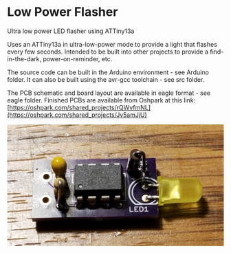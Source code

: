 # Low Power Flasher
Ultra low power LED flasher using ATTiny13a

Uses an ATTiny13a in ultra-low-power mode to provide a light that flashes every few seconds.
Intended to be built into other projects to provide a find-in-the-dark, power-on-reminder, etc.

The source code can be built in the Arduino environment - see Arduino folder.
It can also be built using the avr-gcc toolchain - see src folder.

The PCB schematic and board layout are available in eagle format - see eagle folder.
Finished PCBs are available from Oshpark at this link:  [https://oshpark.com/shared_projects/rQWvfmNL](https://oshpark.com/shared_projects/Jv5amJjU)

![](./20200517_232101.jpg)
